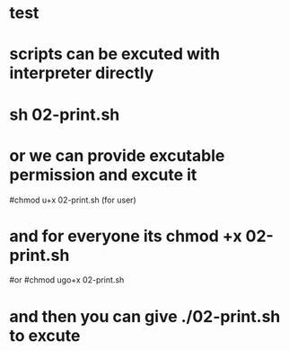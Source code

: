 # test
# scripts can be excuted with interpreter directly
# sh 02-print.sh
# or we can provide excutable permission and excute it
#chmod u+x 02-print.sh (for user)
# and for everyone its chmod +x 02-print.sh 
#or 
#chmod ugo+x 02-print.sh
# and then you can give ./02-print.sh to excute 
